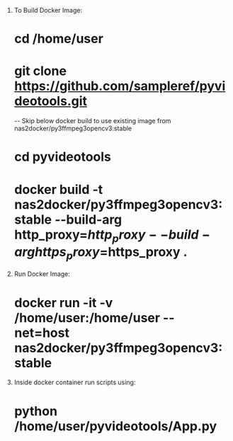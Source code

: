 
1. To Build Docker Image:
    # cd /home/user
    # git clone https://github.com/sampleref/pyvideotools.git
    -- Skip below docker build to use existing image from nas2docker/py3ffmpeg3opencv3:stable
    # cd pyvideotools
    # docker build -t nas2docker/py3ffmpeg3opencv3:stable --build-arg http_proxy=$http_proxy --build-arg https_proxy=$https_proxy .

2. Run Docker Image:
    # docker run -it -v /home/user:/home/user --net=host nas2docker/py3ffmpeg3opencv3:stable

3. Inside docker container run scripts using:
    # python /home/user/pyvideotools/App.py